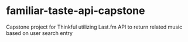 # familiar-taste-api-capstone
Capstone project for Thinkful utilizing Last.fm API to return related music based on user search entry
